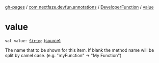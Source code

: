 [gh-pages](../../index.md) / [com.nextfaze.devfun.annotations](../index.md) / [DeveloperFunction](index.md) / [value](./value.md)

# value

`val value: `[`String`](https://kotlinlang.org/api/latest/jvm/stdlib/kotlin/-string/index.html) [(source)](https://github.com/NextFaze/dev-fun/tree/master/devfun-annotations/src/main/java/com/nextfaze/devfun/annotations/Annotations.kt#L346)

The name that to be shown for this item. If blank the method name will be split by camel case. (e.g. "myFunction" → "My Function")


